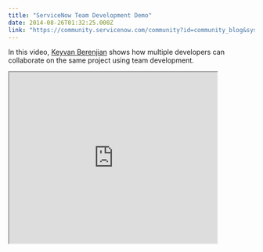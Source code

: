 ```yaml
---
title: "ServiceNow Team Development Demo"
date: 2014-08-26T01:32:25.000Z
link: "https://community.servicenow.com/community?id=community_blog&sys_id=036caea1dbd0dbc01dcaf3231f961906"
---
```

<p>In this video, <a title="" _jive_internal="true" class="jiveTT-hover-user jive-link-profile-small" data-containerid="-1" data-containertype="-1" data-objectid="3675" data-objecttype="3" href="/community?id=community_user_profile&user=81d19eeddb981fc09c9ffb651f96194e">Keyvan Berenjian</a> shows how multiple developers can collaborate on the same project using team development.</p><p></p><p><iframe src="https://youtube.com/embed/sqaHB64Lzsg" width="425" height="350"/></p><p></p><p>For more information on team development, see:</p><p></p><p>ServiceNow Product Documentation</p><p><a title="k-external-small" class="jive-link-external-small" href="http://wiki.servicenow.com/index.php?title=Team_Development" rel="nofollow" target="_blank">Team Development - ServiceNow Wiki</a></p><p></p><p><span style="color: #666666; font-family: arial, sans-serif;">Your feedback helps us better serve you! Did you find this video helpful? Leave us a comment to tell us why or why not.</span></p>